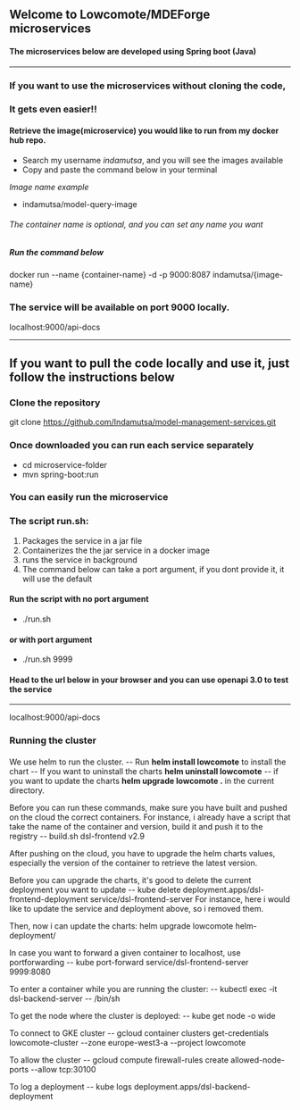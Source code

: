 ## Welcome to Lowcomote/MDEForge microservices

#### The microservices below are developed using Spring boot (Java)

---

### If you want to use the microservices without cloning the code,

### It gets even easier!!

#### Retrieve the image(microservice) you would like to run from my docker hub repo.

- Search my username _indamutsa_, and you will see the images available
- Copy and paste the command below in your terminal

_Image name example_

- indamutsa/model-query-image

###### The container name is optional, and you can set any name you want

##### Run the command below

docker run --name {container-name} -d -p 9000:8087 indamutsa/{image-name}

### The service will be available on port 9000 locally.

localhost:9000/api-docs

---

## If you want to pull the code locally and use it, just follow the instructions below

### Clone the repository

git clone https://github.com/Indamutsa/model-management-services.git

### Once downloaded you can run each service separately

- cd microservice-folder
- mvn spring-boot:run

### You can easily run the microservice

### The script run.sh:

1. Packages the service in a jar file
2. Containerizes the the jar service in a docker image
3. runs the service in background
4. The command below can take a port argument, if you dont provide it, it will use the default

#### Run the script with no port argument

- ./run.sh

#### or with port argument

- ./run.sh 9999

#### Head to the url below in your browser and you can use openapi 3.0 to test the service

---

localhost:9000/api-docs

####

### Running the cluster

####

We use helm to run the cluster.
-- Run **helm install lowcomote** to install the chart
-- If you want to uninstall the charts **helm uninstall lowcomote**
-- if you want to update the charts **helm upgrade lowcomote .** in the current directory.

Before you can run these commands, make sure you have built and pushed on the cloud the correct containers.
For instance, i already have a script that take the name of the container and version, build it and push it to the registry
-- build.sh dsl-frontend v2.9

After pushing on the cloud, you have to upgrade the helm charts values, especially the version of the container to retrieve the latest version.

Before you can upgrade the charts, it's good to delete the current deployment you want to update
-- kube delete deployment.apps/dsl-frontend-deployment service/dsl-frontend-server
For instance, here i would like to update the service and deployment above, so i removed them.

Then, now i can update the charts: helm upgrade lowcomote helm-deployment/

In case you want to forward a given container to localhost, use portforwarding
-- kube port-forward service/dsl-frontend-server 9999:8080

To enter a container while you are running the cluster:
-- kubectl exec -it dsl-backend-server -- /bin/sh

To get the node where the cluster is deployed:
-- kube get node -o wide

To connect to GKE cluster
-- gcloud container clusters get-credentials lowcomote-cluster --zone europe-west3-a --project lowcomote

To allow the cluster
-- gcloud compute firewall-rules create allowed-node-ports --allow tcp:30100

To log a deployment
-- kube logs deployment.apps/dsl-backend-deployment

